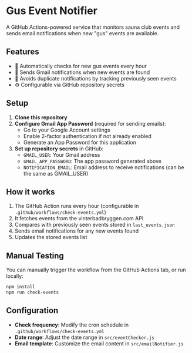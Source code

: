 # Gus Event Notifier

A GitHub Actions-powered service that monitors sauna club events and sends email notifications when new "gus" events are available.

## Features

- 🔄 Automatically checks for new gus events every hour
- 📧 Sends Gmail notifications when new events are found
- 🚫 Avoids duplicate notifications by tracking previously seen events
- ⚙️ Configurable via GitHub repository secrets

## Setup

1. **Clone this repository**
2. **Configure Gmail App Password** (required for sending emails):
   - Go to your Google Account settings
   - Enable 2-factor authentication if not already enabled
   - Generate an App Password for this application
3. **Set up repository secrets** in GitHub:
   - `GMAIL_USER`: Your Gmail address
   - `GMAIL_APP_PASSWORD`: The app password generated above
   - `NOTIFICATION_EMAIL`: Email address to receive notifications (can be the same as GMAIL_USER)

## How it works

1. The GitHub Action runs every hour (configurable in `.github/workflows/check-events.yml`)
2. It fetches events from the vinterbadbryggen.com API
3. Compares with previously seen events stored in `last_events.json`
4. Sends email notifications for any new events found
5. Updates the stored events list

## Manual Testing

You can manually trigger the workflow from the GitHub Actions tab, or run locally:

```bash
npm install
npm run check-events
```

## Configuration

- **Check frequency**: Modify the cron schedule in `.github/workflows/check-events.yml`
- **Date range**: Adjust the date range in `src/eventChecker.js`
- **Email template**: Customize the email content in `src/emailNotifier.js`
